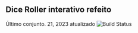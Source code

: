 ## Dice Roller interativo refeito
Último conjunto. 21, 2023 atualizado
<img src="https://github.com/Constdesire/Dice-_roller2.0/assets/117848187/89a0cd5c-e062-4341-96c4-809da6dd68f1" alt="Build Status"></a>

